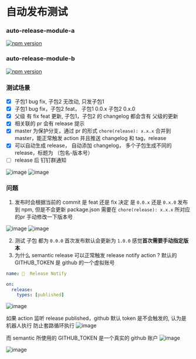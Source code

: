 # 自动发布测试

### auto-release-module-a

<a href="https://badge.fury.io/js/auto-release-module-a" title="npm">
<img src="https://img.shields.io/npm/v/auto-release-module-a.svg?style=flat-square" alt="npm version"/>
</a>

### auto-release-module-b

<a href="https://badge.fury.io/js/auto-release-module-b" title="npm">
<img src="https://img.shields.io/npm/v/auto-release-module-b.svg?style=flat-square" alt="npm version"/>
</a>

### 测试场景

- [x] 子包1 bug fix, 子包2 无改动, 只发子包1
- [x] 子包1 bug fix，子包2 feat， 子包1 0.0.x  子包2 0.x.0
- [x] 父级 有 fix feat 更新, 子包1，子包2 的 changelog 都会含有 父级的更新
- [x] 相关联的 pr 会有 release 提示
- [x] master 为保护分支，通过 pr 的形式 `chore(release): x.x.x` 合并到 master，能正常触发 action 并且推送 changelog 和 tag，release
- [x] 可以自动生成 release， 自动添加 changelog， 多个子包生成不同的 release，标题为 （包名-版本号）
- [ ] release 后 钉钉群通知

![image](https://user-images.githubusercontent.com/21015895/137594106-2e7abba2-2b8e-4a72-8b64-5ba0722dbfdb.png)
![image](https://user-images.githubusercontent.com/21015895/137594255-b460d4a8-bf20-42c4-9c18-8686f8b52dc5.png)


### 问题

1. 发布时会根据当前的 commit 是 feat 还是 fix 决定 是 `0.0.x` 还是 `0.x.0` 发布到 npm, 但是不会更新 package.json 需要在 `chore(release): x.x.x` 所对应的pr 手动修改一下版本号

![image](https://user-images.githubusercontent.com/21015895/137594169-858c7bef-d890-4f90-bef4-1e8591982394.png)
![image](https://user-images.githubusercontent.com/21015895/137594174-97131cd7-03f6-4603-9957-49bf214f59fd.png)

2. 测试 子包 都为 `0.0.0` 首次发布默认会更新为 `1.0.0` 感觉**首次需要手动指定版本**
3. 为什么 semantic release 可以正常触发 release notify action ? 默认的 GITHUB_TOKEN 是 github 的一个虚拟账号

```yml
name: 🎉  Release Notify

on:
  release:
    types: [published]
```

![image](https://user-images.githubusercontent.com/21015895/137614074-f6dc253c-0f04-40b3-bfdd-6f6bddb08871.png)

如果 action 监听 release published，github 默认 token 是不会触发的, 认为是机器人执行 防止套路循环执行
![image](https://user-images.githubusercontent.com/21015895/137614111-81e0ec34-5c07-46b4-a1d2-6da18c222231.png)


而 semantic 所使用的 GITHUB_TOKEN 是一个真实的 github 账户
![image](https://user-images.githubusercontent.com/21015895/137614047-92fc69a2-c714-4419-bc07-a3a44394c8a6.png)

![image](https://user-images.githubusercontent.com/21015895/137614051-662556d8-f304-4786-a6a8-e3bbd712f2bf.png)



